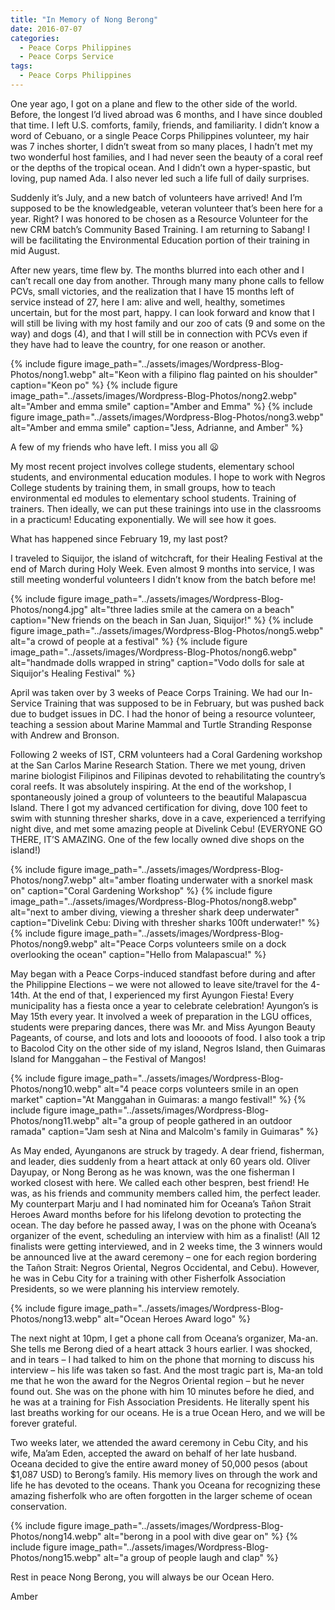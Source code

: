 ```yaml
---
title: "In Memory of Nong Berong"
date: 2016-07-07
categories:
  - Peace Corps Philippines
  - Peace Corps Service
tags:
  - Peace Corps Philippines
---
```


One year ago, I got on a plane and flew to the other side of the world. Before, the longest I’d lived abroad was 6 months, and I have since doubled that time. I left U.S. comforts, family, friends, and familiarity. I didn’t know a word of Cebuano, or a single Peace Corps Philippines volunteer, my hair was 7 inches shorter, I didn’t sweat from so many places, I hadn’t met my two wonderful host families, and I had never seen the beauty of a coral reef or the depths of the tropical ocean. And I didn’t own a hyper-spastic, but loving, pup named Ada. I also never led such a life full of daily surprises.

Suddenly it’s July, and a new batch of volunteers have arrived! And I’m supposed to be the knowledgeable, veteran volunteer that’s been here for a year. Right? I was honored to be chosen as a Resource Volunteer for the new CRM batch’s Community Based Training. I am returning to Sabang! I will be facilitating the Environmental Education portion of their training in mid August.

After new years, time flew by. The months blurred into each other and I can’t recall one day from another. Through many many phone calls to fellow PCVs, small victories, and the realization that I have 15 months left of service instead of 27, here I am: alive and well, healthy, sometimes uncertain, but for the most part, happy. I can look forward and know that I will still be living with my host family and our zoo of cats (9 and some on the way) and dogs (4), and that I will still be in connection with PCVs even if they have had to leave the country, for one reason or another.

{% include figure image_path="../assets/images/Wordpress-Blog-Photos/nong1.webp" alt="Keon with a filipino flag painted on his shoulder" caption="Keon po" %}
{% include figure image_path="../assets/images/Wordpress-Blog-Photos/nong2.webp" alt="Amber and emma smile" caption="Amber and Emma" %}
{% include figure image_path="../assets/images/Wordpress-Blog-Photos/nong3.webp" alt="Amber and emma smile" caption="Jess, Adrianne, and Amber" %}

A few of my friends who have left. I miss you all 😦

My most recent project involves college students, elementary school students, and environmental education modules. I hope to work with Negros College students by training them, in small groups, how to teach environmental ed modules to elementary school students. Training of trainers. Then ideally, we can put these trainings into use in the classrooms in a practicum! Educating exponentially. We will see how it goes.

What has happened since February 19, my last post?

I traveled to Siquijor, the island of witchcraft, for their Healing Festival at the end of March during Holy Week. Even almost 9 months into service, I was still meeting wonderful volunteers I didn’t know from the batch before me!

{% include figure image_path="../assets/images/Wordpress-Blog-Photos/nong4.jpg" alt="three ladies smile at the camera on a beach" caption="New friends on the beach in San Juan, Siquijor!" %}
{% include figure image_path="../assets/images/Wordpress-Blog-Photos/nong5.webp" alt="a crowd of people at a festival" %}
{% include figure image_path="../assets/images/Wordpress-Blog-Photos/nong6.webp" alt="handmade dolls wrapped in string" caption="Vodo dolls for sale at Siquijor's Healing Festival" %}

April was taken over by 3 weeks of Peace Corps Training. We had our In-Service Training that was supposed to be in February, but was pushed back due to budget issues in DC. I had the honor of being a resource volunteer, teaching a session about Marine Mammal and Turtle Stranding Response with Andrew and Bronson.

Following 2 weeks of IST, CRM volunteers had a Coral Gardening workshop at the San Carlos Marine Research Station. There we met young, driven marine biologist Filipinos and Filipinas devoted to rehabilitating the country’s coral reefs. It was absolutely inspiring. At the end of the workshop, I spontaneously joined a group of volunteers to the beautiful Malapascua Island. There I got my advanced certification for diving, dove 100 feet to swim with stunning thresher sharks, dove in a cave, experienced a terrifying night dive, and met some amazing people at Divelink Cebu! (EVERYONE GO THERE, IT’S AMAZING. One of the few locally owned dive shops on the island!)

{% include figure image_path="../assets/images/Wordpress-Blog-Photos/nong7.webp" alt="amber floating underwater with a snorkel mask on" caption="Coral Gardening Workshop" %}
{% include figure image_path="../assets/images/Wordpress-Blog-Photos/nong8.webp" alt="next to amber diving, viewing a thresher shark deep underwater" caption="Divelink Cebu: Diving with thresher sharks 100ft underwater!" %}
{% include figure image_path="../assets/images/Wordpress-Blog-Photos/nong9.webp" alt="Peace Corps volunteers smile on a dock overlooking the ocean" caption="Hello from Malapascua!" %}

May began with a Peace Corps-induced standfast before during and after the Philippine Elections – we were not allowed to leave site/travel for the 4-14th. At the end of that, I experienced my first Ayungon Fiesta! Every municipality has a fiesta once a year to celebrate celebration! Ayungon’s is May 15th every year. It involved a week of preparation in the LGU offices, students were preparing dances, there was Mr. and Miss Ayungon Beauty Pageants, of course, and lots and lots and looooots of food. I also took a trip to Bacolod City on the other side of my island, Negros Island, then Guimaras Island for Manggahan – the Festival of Mangos!

{% include figure image_path="../assets/images/Wordpress-Blog-Photos/nong10.webp" alt="4 peace corps volunteers smile in an open market" caption="At Manggahan in Guimaras: a mango festival!" %}
{% include figure image_path="../assets/images/Wordpress-Blog-Photos/nong11.webp" alt="a group of people gathered in an outdoor ramada" caption="Jam sesh at Nina and Malcolm's family in Guimaras" %}

As May ended, Ayunganons are struck by tragedy. A dear friend, fisherman, and leader, dies suddenly from a heart attack at only 60 years old. Oliver Dayupay, or Nong Berong as he was known, was the one fisherman I worked closest with here. We called each other bespren, best friend! He was, as his friends and community members called him, the perfect leader. My counterpart Marju and I had nominated him for Oceana’s Tañon Strait Heroes Award months before for his lifelong devotion to protecting the ocean. The day before he passed away, I was on the phone with Oceana’s organizer of the event, scheduling an interview with him as a finalist! (All 12 finalists were getting interviewed, and in 2 weeks time, the 3 winners would be announced live at the award ceremony – one for each region bordering the Tañon Strait: Negros Oriental, Negros Occidental, and Cebu). However, he was in Cebu City for a training with other Fisherfolk Association Presidents, so we were planning his interview remotely.

{% include figure image_path="../assets/images/Wordpress-Blog-Photos/nong13.webp" alt="Ocean Heroes Award logo" %}

The next night at 10pm, I get a phone call from Oceana’s organizer, Ma-an. She tells me Berong died of a heart attack 3 hours earlier. I was shocked, and in tears – I had talked to him on the phone that morning to discuss his interview – his life was taken so fast. And the most tragic part is, Ma-an told me that he won the award for the Negros Oriental region – but he never found out. She was on the phone with him 10 minutes before he died, and he was at a training for Fish Association Presidents. He literally spent his last breaths working for our oceans. He is a true Ocean Hero, and we will be forever grateful.

Two weeks later, we attended the award ceremony in Cebu City, and his wife, Ma’am Eden, accepted the award on behalf of her late husband. Oceana decided to give the entire award money of 50,000 pesos (about $1,087 USD) to Berong’s family. His memory lives on through the work and life he has devoted to the oceans. Thank you Oceana for recognizing these amazing fisherfolk who are often forgotten in the larger scheme of ocean conservation.

{% include figure image_path="../assets/images/Wordpress-Blog-Photos/nong14.webp" alt="berong in a pool with dive gear on" %}
{% include figure image_path="../assets/images/Wordpress-Blog-Photos/nong15.webp" alt="a group of people laugh and clap" %}

Rest in peace Nong Berong, you will always be our Ocean Hero.

Amber